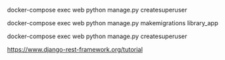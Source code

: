 docker-compose exec web python manage.py createsuperuser

docker-compose exec web python manage.py makemigrations library_app

docker-compose exec web python manage.py createsuperuser

https://www.django-rest-framework.org/tutorial